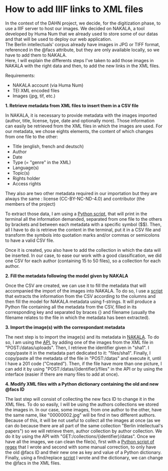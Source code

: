 # How to add IIIF links to XML files

In the context of the DAHN project, we decide, for the digitization phase, to use a IIIF server to host our images. We decided on NAKALA, a tool developed by Huma Num that we already used to store some of our datas and that will be used to deploy our web application.  
The Berlin intellectuals' corpus already have images in JPG or TIFF format, referenced in the @facs attribute, but they are only available locally, so we have to add them to NAKALA.   
Here, I will explain the differents steps I've taken to add those images in NAKALA with the right data and then, to add the new links in the XML files.

Requirements:
- NAKALA account (via Huma Num)
- TEI XML encoded files
- Images (jpg, tif, etc.)  


__1. Retrieve metadata from XML files to insert them in a CSV file__

In NAKALA, it is necessary to provide metadata with the images imported (author, title, license, type, date and optionally more). Those information can easily be retrieved from the XML files in which the images are used. For our metadata, we chose eights elements, the content of which changes from one file to the other:
- Title (english, french and deutsch)
- Author
- Date
- Type (= "genre" in the XML)
- Language(s)
- Topic(s)
- Rights holder
- Access rights

They also are two other metadata required in our importation but they are always the same : license (CC-BY-NC-ND-4.0) and contributor (the members of the project)

To extract those data, I am using a [Python script](https://github.com/FloChiff/DAHNProject/blob/master/Project%20development/Scripts/Digitization/extract_metadata_from_files.py), that will print in the terminal all the information demanded, separated from one file to the others by brackets and between each metadata with a specific symbol ($$). Then, all I have to do is retrieve the content in the terminal, put it in a CSV file and transform the symbols into quotation marks and/or commas or semicolons to have a valid CSV file.

Once it is created, you also have to add the collection in which the data will be inserted. In our case, to ease our work with a good classification, we did one CSV for each author (containing 15 to 50 files), so a collection for each author.


__2. Fill the metadata following the model given by NAKALA__

Once the CSV are created, we can use it to fill the metadata that will accompanied the import of the images into NAKALA. To do so, I use a [script](https://github.com/FloChiff/DAHNProject/blob/master/Project%20development/Scripts/Digitization/writing_nakala_metadata.py) that extracts the information from the CSV according to the columns and then fill the model for NAKALA metadata using f-strings. 
It will produce a Python file containing all the metadata from the CSV, filled in its corresponding key and separated by braces {} and filename (usually the filename relates to the file in which the metadata has been extracted).

__3. Import the image(s) with the correspondant metadata__

The next step is to import the image(s) and its metadata in [NAKALA](https://nakala.fr). To do so, I am using the [API](https://api.nakala.fr/doc), by adding one of the images from the XML file in "POST:/datas/uploads". Then, I retrieve the identifier given in "sha1". I copy/paste it in the metadata part dedicated to it: "files/sha1". Finally, I copy/paste all the metadata of the file in "POST:/datas" and execute it, until I have a 201 code ("Created"). Then, if the file have more than one picture, I can add it by using "POST:/datas/{identifier}/files" in the API or by using the interface (easier if there are many files to add at once).

__4. Modify XML files with a Python dictionary containing the old and new @facs ID__

The last step will consist of collecting the new facs ID to change it in the XML files. To do so easily, I will be using the authors collections we stored the images in. In our case, some images, from one author to the other, have the same name, like "00000002.jpg" will be find in two different authors. Because of this, it will be not useful to collect all the images at once (as we can do because there are all part of the same collection "Berlin intellectual's papers") so we will retrieve them, author collection by author collection. We do it by using the API with "GET:/collections/{identifier}/datas". Once we have all the images, we can clean the file(s), first with a [Python script of regex](https://github.com/FloChiff/DAHNProject/blob/master/Project%20development/Scripts/Digitization/clean_metadata_files.py) that I wrote and second with some manual correction, to only have the old @facs ID and their new one as key and value of a Python dictionary. Finally, using a find/replace [script](https://github.com/FloChiff/DAHNProject/blob/master/Project%20development/Scripts/Digitization/changed_facs_to_iiif.py) I wrote and the dictionary, we can change the @facs in the XML files.
